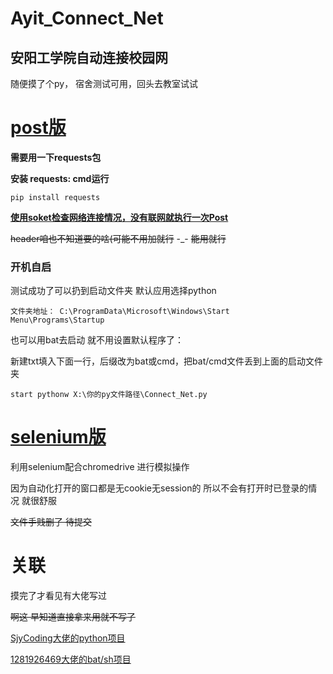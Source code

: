 

# Ayit_Connect_Net

## 安阳工学院自动连接校园网

随便摸了个py，  宿舍测试可用，回头去教室试试

# [post版](https://github.com/caravaned/Ayit_Connect_Net/blob/main/Connect_Net.py)

**需要用一下requests包**

**安装 requests:  cmd运行**

```
pip install requests
```

**<u>使用soket检查网络连接情况，没有联网就执行一次Post</u>**

~~header咱也不知道要的啥(可能不用加就行~~   -_-  ~~能用就行~~

### 开机自启

测试成功了可以扔到启动文件夹  默认应用选择python


```
文件夹地址： C:\ProgramData\Microsoft\Windows\Start Menu\Programs\Startup
```

也可以用bat去启动  就不用设置默认程序了：

​	新建txt填入下面一行，后缀改为bat或cmd，把bat/cmd文件丢到上面的启动文件夹

```
start pythonw X:\你的py文件路径\Connect_Net.py
```



# [selenium版](#)

利用selenium配合chromedrive 进行模拟操作

因为自动化打开的窗口都是无cookie无session的   所以不会有打开时已登录的情况 就很舒服

~~文件手贱删了 待提交~~



# 关联

摸完了才看见有大佬写过 

~~啊这    早知道直接拿来用就不写了~~

[SjyCoding大佬的python项目](https://github.com/SjyCoding/ayit_autologin)

[1281926469大佬的bat/sh项目](https://github.com/1281926469/Ayit_Autologin_CampusNetwork)

